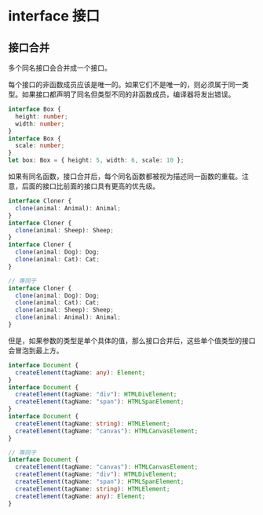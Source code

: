 # interface 接口

## 接口合并

多个同名接口会合并成一个接口。

每个接口的非函数成员应该是唯一的。如果它们不是唯一的，则必须属于同一类型。如果接口都声明了同名但类型不同的非函数成员，编译器将发出错误。

```typescript
interface Box {
  height: number;
  width: number;
}
interface Box {
  scale: number;
}
let box: Box = { height: 5, width: 6, scale: 10 };
```

如果有同名函数，接口合并后，每个同名函数都被视为描述同一函数的重载。注意，后面的接口比前面的接口具有更高的优先级。

```typescript
interface Cloner {
  clone(animal: Animal): Animal;
}
interface Cloner {
  clone(animal: Sheep): Sheep;
}
interface Cloner {
  clone(animal: Dog): Dog;
  clone(animal: Cat): Cat;
}

// 等同于
interface Cloner {
  clone(animal: Dog): Dog;
  clone(animal: Cat): Cat;
  clone(animal: Sheep): Sheep;
  clone(animal: Animal): Animal;
}
```

但是，如果参数的类型是单个具体的值，那么接口合并后，这些单个值类型的接口会冒泡到最上方。

```typescript
interface Document {
  createElement(tagName: any): Element;
}
interface Document {
  createElement(tagName: "div"): HTMLDivElement;
  createElement(tagName: "span"): HTMLSpanElement;
}
interface Document {
  createElement(tagName: string): HTMLElement;
  createElement(tagName: "canvas"): HTMLCanvasElement;
}

// 等同于
interface Document {
  createElement(tagName: "canvas"): HTMLCanvasElement;
  createElement(tagName: "div"): HTMLDivElement;
  createElement(tagName: "span"): HTMLSpanElement;
  createElement(tagName: string): HTMLElement;
  createElement(tagName: any): Element;
}
```